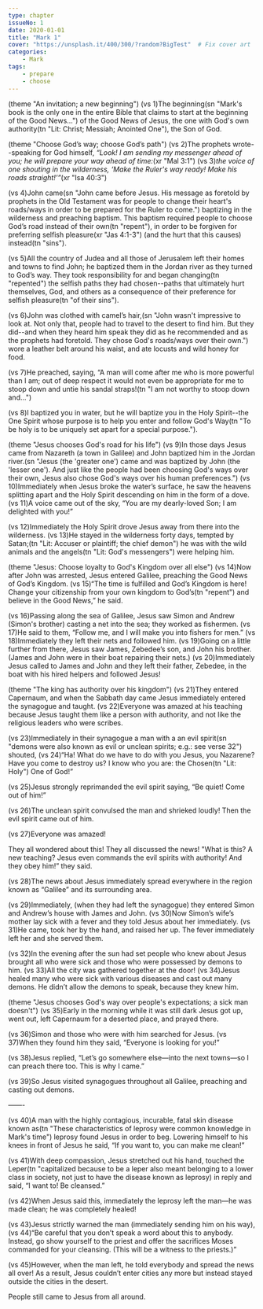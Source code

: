 ```yaml
---
type: chapter
issueNo: 1
date: 2020-01-01
title: "Mark 1"
cover: "https://unsplash.it/400/300/?random?BigTest"  # Fix cover art
categories: 
    - Mark
tags:
    - prepare
    - choose
---
```


(theme "An invitation; a new beginning")
(vs 1)The beginning(sn "Mark's book is the only one in the entire Bible that claims to start at the beginning of the Good News...") of the Good News of Jesus, the one with God's own authority(tn "Lit: Christ; Messiah; Anointed One"), the Son of God.

(theme "Choose God’s way; choose God’s path")
(vs 2)The prophets wrote--speaking for God himself, *“Look! I am sending my messenger ahead of you; he will prepare your way ahead of time:*(xr "Mal 3:1")  (vs 3)*the voice of one shouting in the wilderness, ‘Make the Ruler's way ready!  Make his roads straight!’”*(xr "Isa 40:3")

(vs 4)John came(sn "John came before Jesus.  His message as foretold by prophets in the Old Testament was for people to change their heart's roads/ways in order to be prepared for the Ruler to come.") baptizing in the wilderness and preaching baptism. This baptism required people to choose God’s road instead of their own(tn "repent"), in order to be forgiven for preferring selfish pleasure(xr "Jas 4:1-3") (and the hurt that this causes) instead(tn "sins").

(vs 5)All the country of Judea and all those of Jerusalem left their homes and towns to find John; he baptized them in the Jordan river as they turned to God’s way.  They took responsibility for and began changing(tn "repented") the selfish paths they had chosen--paths that ultimately hurt themselves, God, and others as a consequence of their preference for selfish pleasure(tn "of their sins").

(vs 6)John was clothed with camel’s hair,(sn "John wasn't impressive to look at.  Not only that, people had to travel to the desert to find him.  But they did--and when they heard him speak they did as he recommended and as the prophets had foretold.  They chose God's roads/ways over their own.") wore a leather belt around his waist, and ate locusts and wild honey for food.

(vs 7)He preached, saying, “A man will come after me who is more powerful than I am; out of deep respect it would not even be appropriate for me to stoop down and untie his sandal straps!(tn "I am not worthy to stoop down and...")

(vs 8)I baptized you in water, but he will baptize you in the Holy Spirit--the One Spirit whose purpose is to help you enter and follow God's Way(tn "To be holy is to be uniquely set apart for a special purpose.").

(theme "Jesus chooses God's road for his life")
(vs 9)In those days Jesus came from Nazareth (a town in Galilee) and John baptized him in the Jordan river.(sn "Jesus (the 'greater one') came and was baptized by John (the 'lesser one').  And just like the people had been choosing God's ways over their own, Jesus also chose God's ways over his human preferences.")  (vs 10)Immediately when Jesus broke the water’s surface, he saw the heavens splitting apart and the Holy Spirit descending on him in the form of a dove.  (vs 11)A voice came out of the sky, “You are my dearly-loved Son; I am delighted with you!”

(vs 12)Immediately the Holy Spirit drove Jesus away from there into the wilderness.  (vs 13)He stayed in the wilderness forty days, tempted by Satan;(tn "Lit: Accuser or plaintiff; the chief demon") he was with the wild animals and the angels(tn "Lit: God's messengers") were helping him.

(theme "Jesus: Choose loyalty to God's Kingdom over all else")
(vs 14)Now after John was arrested, Jesus entered Galilee, preaching the Good News of God’s Kingdom.  (vs 15)“The time is fulfilled and God’s Kingdom is here!  Change your citizenship from your own kingdom to God’s(tn "repent") and believe in the Good News,” he said.

(vs 16)Passing along the sea of Galilee, Jesus saw Simon and Andrew (Simon's brother) casting a net into the sea; they worked as fishermen.  (vs 17)He said to them, “Follow me, and I will make you into fishers for men.”  (vs 18)Immediately they left their nets and followed him.  (vs 19)Going on a little further from there, Jesus saw James, Zebedee’s son, and John his brother. (James and John were in their boat repairing their nets.)  (vs 20)Immediately Jesus called to James and John and they left their father, Zebedee, in the boat with his hired helpers and followed Jesus!

(theme "The king has authority over his kingdom")
(vs 21)They entered Capernaum, and when the Sabbath day came Jesus immediately entered the synagogue and taught.  (vs 22)Everyone was amazed at his teaching because Jesus taught them like a person with authority, and not like the religious leaders who were scribes.  

(vs 23)Immediately in their synagogue a man with a an evil spirit(sn "demons were also known as evil or unclean spirits; e.g.: see verse 32") shouted,  (vs 24)“Ha! What do we have to do with you Jesus, you Nazarene? Have you come to destroy us? I know who you are: the Chosen(tn "Lit: Holy") One of God!”  

(vs 25)Jesus strongly reprimanded the evil spirit saying, “Be quiet! Come out of him!”  

(vs 26)The unclean spirit convulsed the man and shrieked loudly!  Then the evil spirit came out of him.

(vs 27)Everyone was amazed! 

They all wondered about this!  They all discussed the news!  "What is this? A new teaching? Jesus even commands the evil spirits with authority!  And they obey him!” they said.

(vs 28)The news about Jesus immediately spread everywhere in the region known as “Galilee” and its surrounding area.

(vs 29)Immediately, (when they had left the synagogue) they entered Simon and Andrew’s house with James and John.  (vs 30)Now Simon’s wife’s mother lay sick with a fever and they told Jesus about her immediately.  (vs 31)He came, took her by the hand, and raised her up. The fever immediately left her and she served them.

(vs 32)In the evening after the sun had set people who knew about Jesus brought all who were sick and those who were possessed by demons to him.  (vs 33)All the city was gathered together at the door!  (vs 34)Jesus healed many who were sick with various diseases and cast out many demons. He didn’t allow the demons to speak, because they knew him.

(theme "Jesus chooses God's way over people's expectations; a sick man doesn't")
(vs 35)Early in the morning while it was still dark Jesus got up, went out, left Capernaum for a deserted place, and prayed there.

(vs 36)Simon and those who were with him searched for Jesus. (vs 37)When they found him they said, “Everyone is looking for you!”  

(vs 38)Jesus replied, “Let’s go somewhere else—into the next towns—so I can preach there too. This is why I came.”  

(vs 39)So Jesus visited synagogues throughout all Galilee, preaching and casting out demons.

&mdash;&mdash;-

(vs 40)A man with the highly contagious, incurable, fatal skin disease known as(tn "These characteristics of leprosy were common knowledge in Mark's time") leprosy found Jesus in order to beg.  Lowering himself to his knees in front of Jesus he said, “If you want to, you can make me clean!”  

(vs 41)With deep compassion, Jesus stretched out his hand, touched the Leper(tn "capitalized because to be a leper also meant belonging to a lower class in society, not just to have the disease known as leprosy) in reply and said, “I want to!  Be cleansed.”  

(vs 42)When Jesus said this, immediately the leprosy left the man—he was made clean; he was completely healed!

(vs 43)Jesus strictly warned the man (immediately sending him on his way),  (vs 44)“Be careful that you don’t speak a word about this to anybody. Instead, go show yourself to the priest and offer the sacrifices Moses commanded for your cleansing. (This will be a witness to the priests.)”

(vs 45)However, when the man left, he told everybody and spread the news all over!  As a result, Jesus couldn’t enter cities any more but instead stayed outside the cities in the desert.

People still came to Jesus from all around.